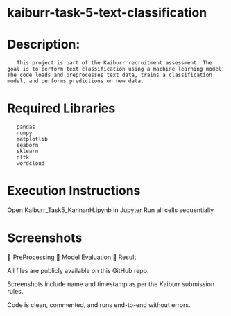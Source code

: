 # kaiburr-task-5-text-classification

# Description:
       This project is part of the Kaiburr recruitment assessment. The goal is to perform text classification using a machine learning model. The code loads and preprocesses text data, trains a classification model, and performs predictions on new data.

# Required Libraries
       pandas
       numpy
       matplotlib
       seaborn
       sklearn
       nltk
       wordcloud
# Execution Instructions

Open Kaiburr_Task5_KannanH.ipynb in Jupyter 
Run all cells sequentially

# Screenshots
🔹 PreProcessing
🔹 Model Evaluation 
🔹 Result 

All files are publicly available on this GitHub repo.

Screenshots include name and timestamp as per the Kaiburr submission rules.

Code is clean, commented, and runs end-to-end without errors.



